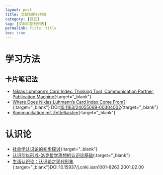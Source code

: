 ```yaml
---
layout: post
title: 文献和期刊列表
category: [其它]
tag: [文献和期刊列表]
permalink: Title::title
toc: true
---
```


# 学习方法
## 卡片笔记法
- [Niklas Luhmann’s Card Index: Thinking Tool,
Communication Partner, Publication Machine](https://pub.uni-bielefeld.de/download/2942475/2942530/jschmidt_2016_niklas%20luhmanns%20card%20index.pdf "Niklas Luhmann’s Card Index: Thinking Tool,
Communication Partner, Publication Machine"){:target="_blank"}
- [Where Does Niklas Luhmann’s Card Index Come From?](https://www.researchgate.net/publication/328624186_Where_Does_Niklas_Luhmann%27s_Card_Index_Come_From "Where Does Niklas Luhmann’s Card Index Come From?"){:target="_blank"} DOI:[10.1163/24055069-00304002](https://doi.org/10.1163/24055069-00304002 "10.1163/24055069-00304002"){:target="_blank"}
- [Kommunikation mit Zettelkasten](https://ckrybus.com/static/papers/luhmann1981.pdf "Kommunikation mit Zettelkasten"){:target="_blank"}

# 认识论
- [社会学认识论的初步探讨](# "社会学认识论的初步探讨"){:target="_blank"}
- [认识何以形成-洛克哲学思想的认识论基础](# "认识何以形成-洛克哲学思想的认识论基础"){:target="_blank"}
- [生活认识论：认识论之现代形象](# "生活认识论：认识论之现代形象"){:target="_blank"}DOI:10.15937/j.cnki.issn1001-8263.2001.02.00